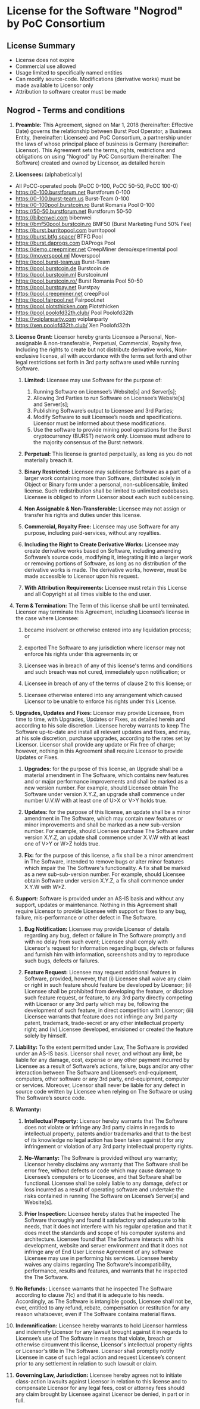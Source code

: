 License for the Software "Nogrod" by PoC Consortium
===================================================

License Summary
---------------

*   License does not expire
*   Commercial use allowed
*   Usage limited to specifically named entities
*   Can modify source-code. Modifications (derivative works) must be made available to Licensor only
*   Attribution to software creator must be made


Nogrod - Terms and conditions
-----------------------------

1. **Preamble:** This Agreement, signed on Mar 1, 2018 (hereinafter: Effective Date) governs the relationship between Burst Pool Operator, a Business Entity, (hereinafter: Licensee) and PoC Consortium, a partnership under the laws of whose principal place of business is Germany (hereinafter: Licensor). This Agreement sets the terms, rights, restrictions and obligations on using "Nogrod" by PoC Consortium (hereinafter: The Software) created and owned by Licensor, as detailed herein

2. **Licensees:** (alphabetically)

- All PoCC-operated pools (PoCC 0-100, PoCC 50-50, PoCC 100-0)
- <https://0-100.burstforum.net> Burstforum 0-100
- <https://0-100.burst-team.us> Burst-Team 0-100
- <https://0-100pool.burstcoin.ro> Burst Romania Pool 0-100 
- <https://50-50.burstforum.net> Burstforum 50-50
- <https://bibenwei.com> bibenwei
- <https://bmf50pool.burstcoin.ro> BMF50 (Burst Marketing Fund 50% Fee)
- <https://burst.burritopool.com> burritopool
- <https://burst.btfg.space/> BTFG Pool
- <https://burst.daprogs.com> DAProgs Pool
- <https://demo.creepminer.net> CreepMiner demo/experimental pool
- <https://moverspool.ml> Moverspool
- <https://pool.burst-team.us> Burst-Team
- <https://pool.burstcoin.de> Burstcoin.de
- <https://pool.burstcoin.ml> Burstcoin.ml
- <https://pool.burstcoin.ro/> Burst Romania Pool 50-50
- <https://pool.burstpay.net> Burstpay
- <https://pool.creepminer.net> creepPool
- <https://pool.fairpool.net> Fairpool.net
- <https://pool.plotsthicken.com> Plotsthicken
- <https://pool.poolofd32th.club/> Pool Poolofd32th
- <https://voiplanparty.com> voiplanparty
- <https://xen.poolofd32th.club/> Xen Poolofd32th


3. **License Grant:** Licensor hereby grants Licensee a Personal, Non-assignable & non-transferable, Perpetual, Commercial, Royalty free, Including the rights to create but not distribute derivative works, Non-exclusive license, all with accordance with the terms set forth and other legal restrictions set forth in 3rd party software used while running Software.

    1.  **Limited:** Licensee may use Software for the purpose of:

        1.  Running Software on Licensee’s Website\[s\] and Server\[s\];
        2.  Allowing 3rd Parties to run Software on Licensee’s Website\[s\] and Server\[s\];
        3.  Publishing Software’s output to Licensee and 3rd Parties;
        4.  Modify Software to suit Licensee’s needs and specifications. Licensor must be informed about these modifications.
        5.  Use the software to provide mining pool operations for the Burst cryptocurrency (BURST) network only. Licensee must adhere to the majority consensus of the Burst network.
    2.  **Perpetual:** This license is granted perpetually, as long as you do not materially breach it.
    3.  **Binary Restricted:** Licensee may sublicense Software as a part of a larger work containing more than Software, distributed solely in Object or Binary form under a personal, non-sublicensable, limited license. Such redistribution shall be limited to unlimited codebases. Licensee is obliged to inform Licensor about each such sublicensing.
    4.  **Non Assignable & Non-Transferable:** Licensee may not assign or transfer his rights and duties under this license.
    5.  **Commercial, Royalty Free:** Licensee may use Software for any purpose, including paid-services, without any royalties.
    6.  **Including the Right to Create Derivative Works:** Licensee may create derivative works based on Software, including amending Software’s source code, modifying it, integrating it into a larger work or removing portions of Software, as long as no distribution of the derivative works is made. The derivative works, however, must be made accessible to Licensor upon his request.
    7.  **With Attribution Requirements:** Licensee must retain this License and all Copyright at all times visible to the end user.

4.  **Term & Termination:** The Term of this license shall be until terminated. Licensor may terminate this Agreement, including Licensee’s license in the case where Licensee:
    1.  became insolvent or otherwise entered into any liquidation process; or

    2.  exported The Software to any jurisdiction where licensor may not enforce his rights under this agreements in; or

    3.  Licensee was in breach of any of this license's terms and conditions and such breach was not cured, immediately upon notification; or

    4.  Licensee in breach of any of the terms of clause 2 to this license; or

    5.  Licensee otherwise entered into any arrangement which caused Licensor to be unable to enforce his rights under this License.


5.  **Upgrades, Updates and Fixes:** Licensor may provide Licensee, from time to time, with Upgrades, Updates or Fixes, as detailed herein and according to his sole discretion. Licensee hereby warrants to keep The Software up-to-date and install all relevant updates and fixes, and may, at his sole discretion, purchase upgrades, according to the rates set by Licensor. Licensor shall provide any update or Fix free of charge; however, nothing in this Agreement shall require Licensor to provide Updates or Fixes.

    1.  **Upgrades:** for the purpose of this license, an Upgrade shall be a material amendment in The Software, which contains new features and or major performance improvements and shall be marked as a new version number. For example, should Licensee obtain The Software under version X.Y.Z, an upgrade shall commence under number U.V.W with at least one of U>X or V>Y holds true.

    2.  **Updates:** for the purpose of this license, an update shall be a minor amendment in The Software, which may contain new features or minor improvements and shall be marked as a new sub-version number. For example, should Licensee purchase The Software under version X.Y.Z, an update shall commence under X.V.W with at least one of V>Y or W>Z holds true.

    3.  **Fix:** for the purpose of this license, a fix shall be a minor amendment in The Software, intended to remove bugs or alter minor features which impair the The Software's functionality. A fix shall be marked as a new sub-sub-version number. For example, should Licensee obtain Software under version X.Y.Z, a fix shall commence under X.Y.W with W>Z.

6.  **Support:** Software is provided under an AS-IS basis and without any support, updates or maintenance. Nothing in this Agreement shall require Licensor to provide Licensee with support or fixes to any bug, failure, mis-performance or other defect in The Software.

    1.  **Bug Notification:** Licensee may provide Licensor of details regarding any bug, defect or failure in The Software promptly and with no delay from such event; Licensee shall comply with Licensor's request for information regarding bugs, defects or failures and furnish him with information, screenshots and try to reproduce such bugs, defects or failures.

    2.  **Feature Request:** Licensee may request additional features in Software, provided, however, that (i) Licensee shall waive any claim or right in such feature should feature be developed by Licensor; (ii) Licensee shall be prohibited from developing the feature, or disclose such feature request, or feature, to any 3rd party directly competing with Licensor or any 3rd party which may be, following the development of such feature, in direct competition with Licensor; (iii) Licensee warrants that feature does not infringe any 3rd party patent, trademark, trade-secret or any other intellectual property right; and (iv) Licensee developed, envisioned or created the feature solely by himself.

7. **Liability:**  To the extent permitted under Law, The Software is provided under an AS-IS basis. Licensor shall never, and without any limit, be liable for any damage, cost, expense or any other payment incurred by Licensee as a result of Software’s actions, failure, bugs and/or any other interaction between The Software  and Licensee’s end-equipment, computers, other software or any 3rd party, end-equipment, computer or services.  Moreover, Licensor shall never be liable for any defect in source code written by Licensee when relying on The Software or using The Software’s source code.

8. **Warranty:**

    1.  **Intellectual Property:** Licensor hereby warrants that The Software does not violate or infringe any 3rd party claims in regards to intellectual property, patents and/or trademarks and that to the best of its knowledge no legal action has been taken against it for any infringement or violation of any 3rd party intellectual property rights.

    2.  **No-Warranty:** The Software is provided without any warranty; Licensor hereby disclaims any warranty that The Software shall be error free, without defects or code which may cause damage to Licensee’s computers or to Licensee, and that Software shall be functional. Licensee shall be solely liable to any damage, defect or loss incurred as a result of operating software and undertake the risks contained in running The Software on License’s Server\[s\] and Website\[s\].

    3.  **Prior Inspection:** Licensee hereby states that he inspected The Software thoroughly and found it satisfactory and adequate to his needs, that it does not interfere with his regular operation and that it does meet the standards and scope of his computer systems and architecture. Licensee found that The Software interacts with his development, website and server environment and that it does not infringe any of End User License Agreement of any software Licensee may use in performing his services. Licensee hereby waives any claims regarding The Software's incompatibility, performance, results and features, and warrants that he inspected the The Software.

9.  **No Refunds:** Licensee warrants that he inspected The Software according to clause 7(c) and that it is adequate to his needs. Accordingly, as The Software is intangible goods, Licensee shall not be, ever, entitled to any refund, rebate, compensation or restitution for any reason whatsoever, even if The Software contains material flaws.

10.  **Indemnification:** Licensee hereby warrants to hold Licensor harmless and indemnify Licensor for any lawsuit brought against it in regards to Licensee’s use of The Software in means that violate, breach or otherwise circumvent this license, Licensor's intellectual property rights or Licensor's title in The Software. Licensor shall promptly notify Licensee in case of such legal action and request Licensee’s consent prior to any settlement in relation to such lawsuit or claim.

11.  **Governing Law, Jurisdiction:** Licensee hereby agrees not to initiate class-action lawsuits against Licensor in relation to this license and to compensate Licensor for any legal fees, cost or attorney fees should any claim brought by Licensee against Licensor be denied, in part or in full.
